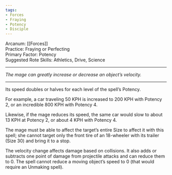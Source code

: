 ```yaml
---
tags:
- Forces
- Fraying
- Potency
- Disciple
---
```


Arcanum: [[Forces]]\
Practice: Fraying or Perfecting\
Primary Factor: Potency\
Suggested Rote Skills: Athletics, Drive, Science

---

_The mage can greatly increase or decrease an object’s velocity._

---

Its speed doubles or halves for each level of the spell’s Potency.

For example, a car traveling 50 KPH is increased to 200 KPH with Potency 2, or an incredible 800 KPH with Potency 4.

Likewise, if the mage reduces its speed, the same car would slow to about 13 KPH at Potency 2, or about 4 KPH with Potency 4.

The mage must be able to affect the target’s entire Size to affect it with this spell; she cannot target only the front tire of an 18-wheeler with its trailer (Size 30) and bring it to a stop.

The velocity change affects damage based on collisions. It also adds or subtracts one point of damage from projectile attacks and can reduce them to 0. The spell cannot reduce a moving object’s speed to 0 (that would require an Unmaking spell).